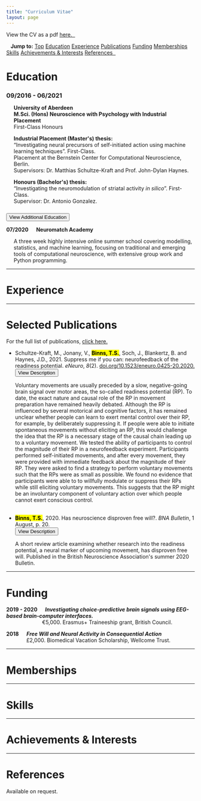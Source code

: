 ```yaml
---
title: "Curriculum Vitae"
layout: page
---
```


<a id="Top" class="section-ID"></a>

View the CV as a pdf <a href="/assets/documents/tsbinns-CV.pdf" target="_blank">here. &nbsp;<i class="fas fa-file-pdf"></i></a>

<!-- Topbar for navigation of publications by year -->
<div class="scrollmenu">
  &nbsp;&nbsp;&nbsp;<b>Jump to:</b>
  <a href="#Top">Top</a>
  <a href="#Education">Education</a>
  <a href="#Experience">Experience</a>
  <a href="#Publications">Publications</a>
  <a href="#Funding">Funding</a>
  <a href="#Memberships">Memberships</a>
  <a href="#Skills">Skills</a>
  <a href="#Achievements-Interests">Achievements & Interests</a>
  <a href="#References">References&nbsp;&nbsp;</a>
</div>


<!-- Education -->
<!-- Main -->
<h1 style="padding-bottom: 0; margin-bottom: 0"><a id="Education" class="section-ID">Education</a></h1>
<div>
  <h3 style="margin-bottom: 0;">09/2016 - 06/2021</h3>
  <p style="margin-left: 20px;">
    <b>University of Aberdeen<br>
    M.Sci. (Hons) Neuroscience with Psychology with Industrial Placement</b><br>
    First-Class Honours
  </p>
  <p style="margin-left: 20px;">
    <b>Industrial Placement (Master's) thesis:</b><br>
    “Investigating neural precursors of self-initiated action using machine learning techniques”. First-Class.<br>
    Placement at the Bernstein Center for Computational Neuroscience, Berlin.<br>
    Supervisors: Dr. Matthias Schultze-Kraft and Prof. John-Dylan Haynes.<br>
  </p>
  <p style="margin-left: 20px;">
    <b>Honours (Bachelor's) thesis:</b><br>
    “Investigating the neuromodulation of striatal activity <i>in silico</i>”. First-Class.<br>
    Supervisor: Dr. Antonio Gonzalez.<br>
  </p>
</div>
<!-- Expandable -->
<div style="padding-top: 10px;">
  <button type="button" class="collapsible">View Additional Education</button>
  <div class="content">
      <p>
        <b>07/2020 &emsp; Neuromatch Academy</b>
      </p>
      <p style="margin-left: 20px;">
        A three week highly intensive online summer school covering modelling, statistics, and machine learning, focusing on traditional and emerging tools of computational neuroscience, with extensive group work and Python programming.<br>
      </p>
  </div>
</div>


<!-- Experience -->
<hr>
<h1><a id="Experience" class="section-ID">Experience</a></h1>


<!-- Publications -->
<hr>
<h1><a id="Publications" class="section-ID">Selected Publications</a></h1>
For the full list of publications, <a href="/publications" target="_blank">click here.</a>

<ul>
    <li>Schultze-Kraft, M., Jonany, V., <mark><b>Binns, T.S.</b></mark>, Soch, J., Blankertz, B. and Haynes, J.D., 2021. Suppress me if you can: neurofeedback of the readiness potential. <i>eNeuro</i>, <i>8</i>(2). <a href="https://www.doi.org/10.1523/eneuro.0425-20.2020" target="_blank">doi.org/10.1523/eneuro.0425-20.2020. <i class="fas fa-link"></i></a></li>
    <button type="button" class="collapsible">View Description</button>
    <div class="content">
        <p>
          Voluntary movements are usually preceded by a slow, negative-going brain signal over motor areas, the so-called readiness potential (RP). To date, the exact nature and causal role of the RP in movement preparation have remained heavily debated. Although the RP is influenced by several motorical and cognitive factors, it has remained unclear whether people can learn to exert mental control over their RP, for example, by deliberately suppressing it. If people were able to initiate spontaneous movements without eliciting an RP, this would challenge the idea that the RP is a necessary stage of the causal chain leading up to a voluntary movement. We tested the ability of participants to control the magnitude of their RP in a neurofeedback experiment. Participants performed self-initiated movements, and after every movement, they were provided with immediate feedback about the magnitude of their RP. They were asked to find a strategy to perform voluntary movements such that the RPs were as small as possible. We found no evidence that participants were able to to willfully modulate or suppress their RPs while still eliciting voluntary movements. This suggests that the RP might be an involuntary component of voluntary action over which people cannot exert conscious control.
        </p>
    </div>
    <br>
    <li><mark><b>Binns, T.S.</b></mark>, 2020. Has neuroscience disproven free will?. <i>BNA Bulletin</i>, 1 August, p. 20. &nbsp;<a href="\assets\documents\BNA_article.pdf" target="_blank"><i class="fas fa-file-pdf"></i></a></li>
    <button type="button" class="collapsible">View Description</button>
    <div class="content">
        <p>
          A short review article examining whether research into the readiness potential, a neural marker of upcoming movement, has disproven free will. Published in the British Neuroscience Association's summer 2020 Bulletin.
        </p>
    </div>
</ul>


<!-- Funding -->
<hr>
<h1><a id="Funding" class="section-ID">Funding</a></h1>
<div>
  <p>
    <b>2019 - 2020 &emsp; <i>Investigating choice-predictive brain signals using EEG-based brain-computer interfaces.</i></b><br>
    &emsp;&emsp;&emsp;&emsp;&emsp;&emsp;&nbsp;&nbsp;&nbsp;&euro;5,000. Erasmus+ Traineeship grant, British Council.
  </p>
  <p>
    <b>2018 &emsp; <i>Free Will and Neural Activity in Consequential Action</i></b><br>
    &emsp;&emsp;&emsp;&nbsp;&nbsp;&nbsp;&pound;2,000. Biomedical Vacation Scholarship, Wellcome Trust.
  </p>
</div>


<!-- Memberships -->
<hr>
<h1><a id="Memberships" class="section-ID">Memberships</a></h1>


<!-- Skills -->
<hr>
<h1><a id="Skills" class="section-ID">Skills</a></h1>


<!-- Achievements & Interests -->
<hr>
<h1><a id="Achievements-Interests" class="section-ID">Achievements & Interests</a></h1>


<!-- References -->
<hr>
<h1><a id="References" class="section-ID">References</a></h1>

Available on request. &nbsp; <a href="mailto:t.s.binns@outlook.com"><i class="fas fa-envelope"></i></a>


<script>

  /* Makes collapsibles work */
  var coll = document.getElementsByClassName("collapsible");
  var i;

  for (i = 0; i < coll.length; i++) {
    coll[i].addEventListener("click", function() {
      this.classList.toggle("active");
      var content = this.nextElementSibling;
      if (content.style.maxHeight){
        content.style.maxHeight = null;
      } else {
        content.style.maxHeight = content.scrollHeight + "px";
      }
    });
  }


  // Applies offset to section links
  function offsetAnchor() {
    if (location.hash.length !== 0) {
      window.scrollTo(window.scrollX, window.scrollY - 100);
    }
  }
  // Captures click events of all <a> elements with href starting with #
  $(document).on('click', 'a[href^="#"]', function(event) {
    // Click events are captured before hashchanges. Timeout
    // causes offsetAnchor to be called after the page jump.
    window.setTimeout(function() {
      offsetAnchor();
    }, 0);
  });
  // Set the offset when entering page with hash present in the url
  window.setTimeout(offsetAnchor, 0);

</script>
